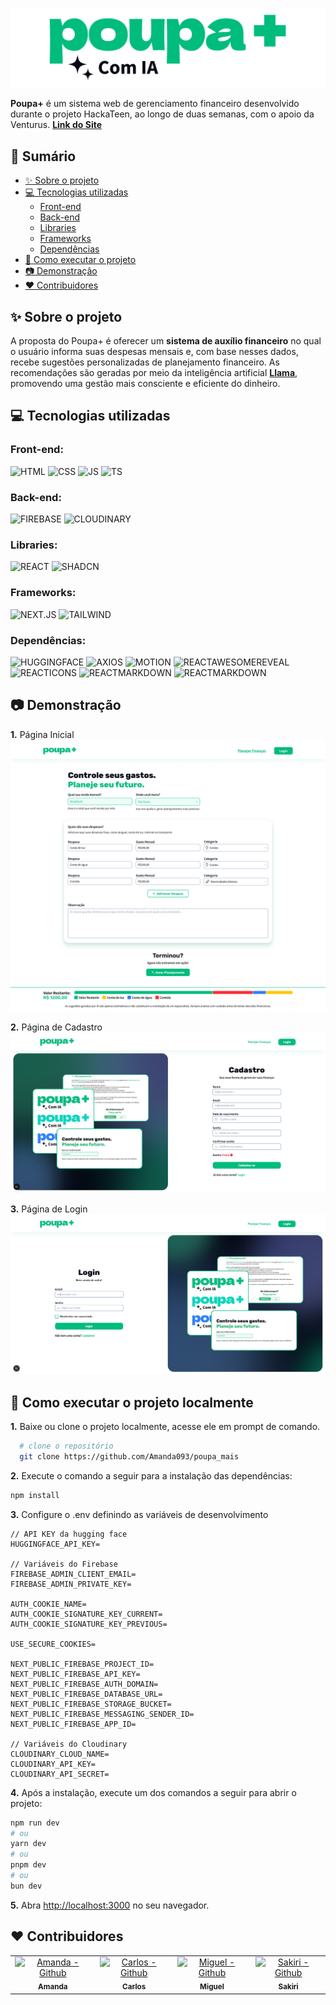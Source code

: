 ![Logo](public/poupamais.png)

**Poupa+** é um sistema web de gerenciamento financeiro desenvolvido durante o projeto HackaTeen, ao longo de duas semanas, com o apoio da Venturus. [**Link do Site**](https://poupa-mais-venturus.vercel.app/)

## 📖 Sumário

- [✨ Sobre o projeto](#-sobre-o-projeto)
- [💻 Tecnologias utilizadas](#-tecnologias-utilizadas)
  - [Front-end](#front-end-)
  - [Back-end](#back-end-)
  - [Libraries](#biblioteca-)
  - [Frameworks](#framework-)
  - [Dependências](#dependências-)
- [📁 Como executar o projeto](#-Como-executar-o-projeto)
- [📷 Demonstração](#-demonstração)
- [❤️ Contribuidores](#-contribuidores)

## ✨ Sobre o projeto

A proposta do Poupa+ é oferecer um **sistema de auxílio financeiro** no qual o usuário informa suas despesas mensais e, com base nesses dados, recebe sugestões personalizadas de planejamento financeiro. As recomendações são geradas por meio da inteligência artificial **[Llama](https://www.llama.com)**, promovendo uma gestão mais consciente e eficiente do dinheiro.

## 💻 Tecnologias utilizadas

### Front-end:

![HTML](https://img.shields.io/badge/HTML-E34F26?style=for-the-badge&logo=html5&logoColor=white)
![CSS](https://img.shields.io/badge/CSS-663399?&style=for-the-badge&logo=css&logoColor=white)
![JS](https://img.shields.io/badge/JavaScript-F7DF1E?style=for-the-badge&logo=javascript&logoColor=gray)
![TS](https://img.shields.io/badge/TypeScript-3178C6?style=for-the-badge&logo=typescript&logoColor=white)

### Back-end:

![FIREBASE](https://img.shields.io/badge/FIREBASE-DD2C00?&style=for-the-badge&logo=firebase&logoColor=white)
![CLOUDINARY](https://img.shields.io/badge/Cloudinary-3448C5?&style=for-the-badge&logo=cloudinary&logoColor=white)

### Libraries:

![REACT](https://img.shields.io/badge/REACT-0088CC?&style=for-the-badge&logo=react&logoColor=white)
![SHADCN](https://img.shields.io/badge/SHADCN-000000?&style=for-the-badge&logo=shadcnui&logoColor=white)

### Frameworks:

![NEXT.JS](https://img.shields.io/badge/NEXT.JS-000000?&style=for-the-badge&logo=nextdotjs&logoColor=white)
![TAILWIND](https://img.shields.io/badge/TAILWIND-06B6D4?&style=for-the-badge&logo=tailwindcss&logoColor=white)

### Dependências:

![HUGGINGFACE](https://img.shields.io/badge/hugging_face-FFD21E?&style=for-the-badge&logo=huggingface&logoColor=black)
![AXIOS](https://img.shields.io/badge/axios-5A29E4?&style=for-the-badge&logo=axios&logoColor=white)
![MOTION](https://img.shields.io/badge/motion-FFD21E?&style=for-the-badge&logo=axis&logoColor=white)
![REACTAWESOMEREVEAL](https://img.shields.io/badge/react_awesome_reveal-06B6D4?&style=for-the-badge&logo=react&logoColor=white)
![REACTICONS](https://img.shields.io/badge/ICONS-0088CC?&style=for-the-badge&logo=react&logoColor=white)
![REACTMARKDOWN](https://img.shields.io/badge/REACT_MARKDOWN-000000?&style=for-the-badge&logo=markdown&logoColor=white)
![REACTMARKDOWN](https://img.shields.io/badge/Sweet_alert_2-F7DF1E?&style=for-the-badge&logo=javascript&logoColor=black)

## 📷 Demonstração

**1.** Página Inicial
![Tela inicial](./public/screenshot-principal.png)

**2.** Página de Cadastro
![Tela de cadastro](./public/screenshot-cadastro.png)

**3.** Página de Login
![Tela de login](./public/screenshot-login.png)

## 📁 Como executar o projeto localmente

**1.** Baixe ou clone o projeto localmente, acesse ele em prompt de comando.

```bash
  # clone o repositório
  git clone https://github.com/Amanda093/poupa_mais
```

**2.** Execute o comando a seguir para a instalação das dependências:

```bash
npm install
```

**3.** Configure o .env definindo as variáveis de desenvolvimento

```tsx
// API KEY da hugging face
HUGGINGFACE_API_KEY=

// Variáveis do Firebase
FIREBASE_ADMIN_CLIENT_EMAIL=
FIREBASE_ADMIN_PRIVATE_KEY=

AUTH_COOKIE_NAME=
AUTH_COOKIE_SIGNATURE_KEY_CURRENT=
AUTH_COOKIE_SIGNATURE_KEY_PREVIOUS=

USE_SECURE_COOKIES=

NEXT_PUBLIC_FIREBASE_PROJECT_ID=
NEXT_PUBLIC_FIREBASE_API_KEY=
NEXT_PUBLIC_FIREBASE_AUTH_DOMAIN=
NEXT_PUBLIC_FIREBASE_DATABASE_URL=
NEXT_PUBLIC_FIREBASE_STORAGE_BUCKET=
NEXT_PUBLIC_FIREBASE_MESSAGING_SENDER_ID=
NEXT_PUBLIC_FIREBASE_APP_ID=

// Variáveis do Cloudinary
CLOUDINARY_CLOUD_NAME=
CLOUDINARY_API_KEY=
CLOUDINARY_API_SECRET=
```

**4.** Após a instalação, execute um dos comandos a seguir para abrir o projeto:

```bash
npm run dev
# ou
yarn dev
# ou
pnpm dev
# ou
bun dev
```

**5.** Abra [http://localhost:3000](http://localhost:3000) no seu navegador.

## ❤️ Contribuidores

<div align=center>
  <table>
    <tr>
      <td align="center">
        <a href="https://github.com/Amanda093">
          <img src="https://avatars.githubusercontent.com/u/138123400?v=4" width="100px;" alt="Amanda - Github"/><br>
          <sub>
            <b>Amanda</b>
          </sub> <br>
        </a>
      </td>
      </td>
      <td align="center">
        <a href="https://github.com/Chrb09">
          <img src="https://avatars.githubusercontent.com/u/132484542?v=4" width="100px;" alt="Carlos - Github"/><br>
          <sub>
              <b>Carlos</b>
            </sub> <br>
        </a>
      </td>
      <td align="center">
        <a href="https://github.com/Underkyu">
          <img src="https://avatars.githubusercontent.com/u/125403398?v=4" width="100px;" alt="Miguel - Github"/><br>
          <sub>
              <b>Miguel</b>
            </sub> <br>
        </a>
      </td>
      <td align="center">
        <a href="https://github.com/osakirii">
          <img src="https://avatars.githubusercontent.com/u/68735816?v=4" width="100px;" alt="Sakiri - Github"/><br>
          <sub>
              <b>Sakiri</b>
            </sub> <br>
        </a>
      </td>
    </tr>
  </table>
<div>
